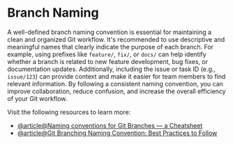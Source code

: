 # Branch Naming

A well-defined branch naming convention is essential for maintaining a clean and organized Git workflow. It's recommended to use descriptive and meaningful names that clearly indicate the purpose of each branch. For example, using prefixes like `feature/`, `fix/`, or `docs/` can help identify whether a branch is related to new feature development, bug fixes, or documentation updates. Additionally, including the issue or task ID (e.g., `issue/123`) can provide context and make it easier for team members to find relevant information. By following a consistent naming convention, you can improve collaboration, reduce confusion, and increase the overall efficiency of your Git workflow.

Visit the following resources to learn more:

- [@article@Naming conventions for Git Branches — a Cheatsheet](https://medium.com/@abhay.pixolo/naming-conventions-for-git-branches-a-cheatsheet-8549feca2534)
- [@article@Git Branching Naming Convention: Best Practices to Follow](https://phoenixnap.com/kb/git-branch-name-convention)